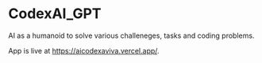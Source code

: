 # CodexAI_GPT

AI as a humanoid to solve various challeneges, tasks and coding problems.

App is live at https://aicodexaviva.vercel.app/. 
